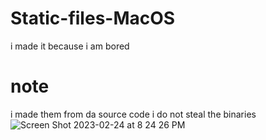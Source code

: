 # Static-files-MacOS
i made it because i am bored 
 
 # note  
 i made them from da source code i do not steal the binaries
 ![Screen Shot 2023-02-24 at 8 24 26 PM](https://user-images.githubusercontent.com/107599365/221337395-d2b4969e-a44f-4c92-981e-cd07c26a728d.png)
